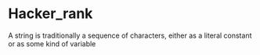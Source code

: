 # Hacker_rank
A string is traditionally a sequence of characters, either as a literal constant or as some kind of variable
